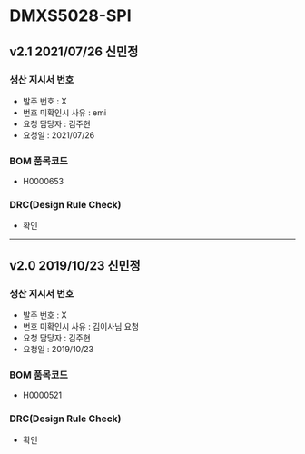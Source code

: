 # DMXS5028-SPI

## v2.1 2021/07/26 신민정

### 생산 지시서 번호
* 발주 번호 : X
* 번호 미확인시 사유 : emi
* 요청 담당자 : 김주현
* 요청일 : 2021/07/26

### BOM 품목코드
* H0000653

### DRC(Design Rule Check)
* 확인

----------

## v2.0 2019/10/23 신민정

### 생산 지시서 번호
* 발주 번호 : X
* 번호 미확인시 사유 : 김이사님 요청
* 요청 담당자 : 김주현
* 요청일 : 2019/10/23

### BOM 품목코드
* H0000521

### DRC(Design Rule Check)
* 확인
